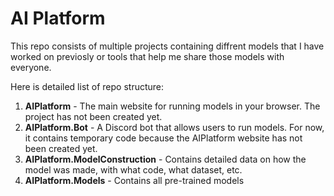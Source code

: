 # AI Platform

This repo consists of multiple projects containing diffrent models that I have worked on previosly or tools that help me share those models with everyone.

Here is detailed list of repo structure:
1. **AIPlatform** - The main website for running models in your browser. The project has not been created yet.
2. **AIPlatform.Bot** - A Discord bot that allows users to run models. For now, it contains temporary code because the AIPlatform website has not been created yet.
3. **AIPlatform.ModelConstruction** - Contains detailed data on how the model was made, with what code, what dataset, etc.
4. **AIPlatform.Models** - Contains all pre-trained models
